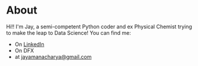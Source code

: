 # About

Hi!! I'm Jay, a semi-competent Python coder and ex Physical Chemist trying to make the leap to Data Science!
You can find me:
- On [LinkedIn](https://www.linkedin.com/in/jay-acharya98/)
- On DFX
- at jayamanacharya@gmail.com


